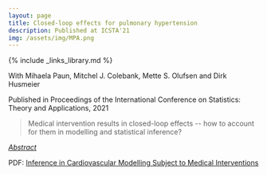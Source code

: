 ```yaml
---
layout: page
title: Closed-loop effects for pulmonary hypertension
description: Published at ICSTA'21
img: /assets/img/MPA.png
---
```

{% include _links_library.md %}

<script type="text/javascript">
 function showhide(id) {
    var e = document.getElementById(id);
    e.style.display = (e.style.display == 'block') ? 'none' : 'block';
 }
</script>
  
  
With Mihaela Paun, Mitchel J. Colebank, Mette S. Olufsen and Dirk Husmeier

Published in Proceedings of the International Conference on Statistics: Theory and Applications, 2021

> Medical intervention results in closed-loop effects -- how to account for them in modelling and statistical inference?

<i class="fa fa-sticky-note" aria-hidden="true"></i> <a href="javascript:showhide('2stage')">_Abstract_</a>
<div id="2stage" style="display:none;">
<p>  <div style="font-size:0.85em; text-align: justify;">Background: Pulmonary hypertension (PH), i.e., high blood pressure in the lungs, is a serious medical condition that can damage the right ventricle of the heart and ultimately lead to heart failure. Standard diagnostic procedures are based on right-heart catheterization, which is an invasive technique that can potentially have serious side effects. Recent methodological advancements in fluid dynamics modelling of the pulmonary blood circulation system promise to mathematically predict the blood pressure based on non-invasive measurements of the blood flow. Thus, subsequent to PH diagnostication, further investigations would no longer require catheterization. However, in order for these alternative techniques to be applicable in the clinic, accurate model calibration and parameter estimation are paramount. Medical interventions taken to combat high blood pressure (as predicted from the mathematical model) alter the underlying cardiovascular physiology, thus interfering with the parameter estimation procedure. In the present study, we have carried out a series of cardiovascular simulations to assess the reliability of cardiovascular physiological parameter estimation in the presence of medical interventions. Our principal result is that if the closed-loop effect of medical interventions is accounted for, the model calibration provides accurate parameter estimates. This finding has important implications for the applicability of cardio-physiological modelling in the clinical practice.
</div> </p>
</div>

<i class="fa fa-download fa-ld" aria-hidden="true"></i> PDF: <a class="page-link" href="{{ '/research/Paun, Borowska, Colebank, Olufsen, Husmeier - Inference in Cardiovascular Modelling Subject to Medical Interventions.pdf' | prepend: site.baseurl | prepend: site.url }}">Inference in Cardiovascular Modelling Subject to Medical Interventions</a>
